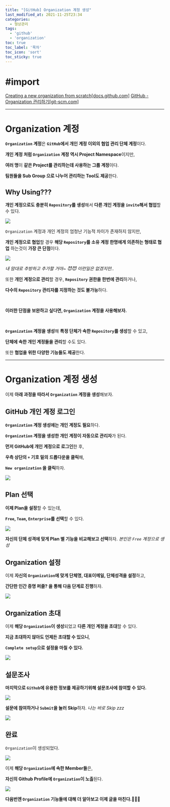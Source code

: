 ```yaml
---
title: "[GitHub] Organization 계정 생성"
last_modified_at: 2021-11-25T23:34
categories: 
  - 형상관리
tags: 
  - 'github' 
  - 'organization'
toc: true
toc_label: '목차'
toc_icon: 'sort'
toc_sticky: true
---
```

# #import
[Creating a new organization from scratch[docs.github.com]](https://docs.github.com/en/organizations/collaborating-with-groups-in-organizations/creating-a-new-organization-from-scratch)
[GitHub - Organization 관리하기[git-scm.com]](https://git-scm.com/book/ko/v2/GitHub-Organization-%EA%B4%80%EB%A6%AC%ED%95%98%EA%B8%B0)


---

# Organization 계정

**`Organization` 계정**은 **`GitHub`에서 개인 계정 이외의 협업 관리 단체 계정**이다.

**개인 계정 처럼 `Organization` 계정 역시 Project Namespace**이지만,

**여러 명**이 **같은 Project를 관리하는데 사용하는 그룹 계정**이다.

**팀원들을 Sub Group 으로 나누어 관리하는 Tool도 제공**한다.

## Why Using???

**개인 계정으로도 충분히 `Repository`를 생성**해서 **다른 개인 계정을 `invite`해서 협업**할 수 있다.


![](https://images.velog.io/images/gillog/post/5c2e1020-ba33-4b86-8b8c-72af2692ac15/image.png)


`Organization` 계정과 개인 계정의 엄청난 기능적 차이가 존재하지 않지만,

**개인 계정으로 협업**할 경우 **해당 `Repository`를 소유 계정 한명에게 의존하는 형태로 협업** 하는것이 **가장 큰 단점**이다.

![](https://images.velog.io/images/gillog/post/5a29f189-cfda-4c97-b3e0-b3bdbd9da720/image.png)

_내 맘대로 추방하고 추가할 거야~ 😈😈_
_이런일은 없겠지만.._

또한 **개인 계정으로 관리**할 경우, **`Repository` 권한을 한번에 관리**하거나,

**다수의 `Repository` 관리자를 지정하는 것도 불가능**하다.

<br>

**이러한 단점을 보완하고 싶다면, `Organization` 계정을 사용해보자.**

<br>

**`Organization` 계정을 생성**해 **특정 단체가 속한 `Repository`를 생성**할 수 있고,

**단체에 속한 개인 계정들을 관리**할 수도 있다.

또한 **협업을 위한 다양한 기능들도 제공**한다.

---

# Organization 계정 생성

이제 **아래 과정을 따라서 `Organization` 계정을 생성**해보자.


## GitHub 개인 계정 로그인

**`Organization` 계정 생성에는 개인 계정도 필요**하다.

**`Organization` 계정을 생성한 개인 계정이 자동으로 관리자**가 된다.

**먼저 GitHub에 개인 계정으로 로그인**한 후,

**우측 상단의 `+` 기호 밑의 드롭다운을 클릭**해,

**`New organization` 을 클릭**하자.

![](https://images.velog.io/images/gillog/post/bdba371f-9394-49d4-975e-1c53d678f057/image.png)

## Plan 선택

**이제 Plan을 설정**할 수 있는데,

**`Free`, `Team`, `Enterprise`를 선택**할 수 있다.

![](https://images.velog.io/images/gillog/post/aa322e98-0166-4248-82c0-4f2b82ba0cee/image.png)


**자신의 단체 성격에 맞게 Plan 별 기능을 비교해보고 선택**하자.
_본인은 `Free` 계정으로 생성_


## Organization 설정

이제 **자신의 `Organization`에 맞게 단체명, 대표이메일, 단체성격을 설정**하고,

**간단한 인간 증명 퍼즐? 을 통해 다음 단계로 진행**하자.



![](https://images.velog.io/images/gillog/post/e6453250-b1ae-4d3d-94b4-1f8a51f24134/image.png)

## Organization 초대

이제 **해당 `Organization`이 생성**되었고 **다른 개인 계정을 초대**할 수 있다.

**지금 초대하지 않아도 언제든 초대할 수 있으니**,

**`Complete setup`으로 설정을 마칠 수 있다.**

![](https://images.velog.io/images/gillog/post/9af16568-bf16-4082-8563-55b7abdea77f/image.png)


## 설문조사

**마지막으로 `Github`에 유용한 정보를 제공하기위해 설문조사에 참여할 수 있다.**

![](https://images.velog.io/images/gillog/post/1f7e8bc4-f421-49c1-bee9-7ef0075fd79c/image.png)



**설문에 참여하거나 `Submit`을 눌러 Skip**하자.
_나는 바로 Skip zzz_

![](https://images.velog.io/images/gillog/post/d08dc894-a0e0-4fb0-96e0-d7f51c823892/image.png)



## 완료

`Organization`이 생성되었다.

![](https://images.velog.io/images/gillog/post/4c282216-bb69-452e-a4fc-78aed5960722/image.png)

이제 **해당 `Organization`에 속한 Member들**은,

**자신의 Github Profile에 `Organization`이 노출**된다.

![](https://images.velog.io/images/gillog/post/2f80cbf6-ec11-4139-bb2b-ea15d3a4de11/image.png)




**다음번엔 `Organization` 기능들에 대해 더 알아보고 이제 글을 마친다.🙋🏻‍♂️**